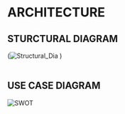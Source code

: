 # **ARCHITECTURE**
## **STURCTURAL DIAGRAM**
(![Structural_Dia](https://user-images.githubusercontent.com/98867361/153192314-639971b3-1dad-437e-a1a5-ac9f9f586da7.png)
)
   </br>
   </br>
   
## **USE CASE DIAGRAM**

   ![SWOT](UseCase.png)

